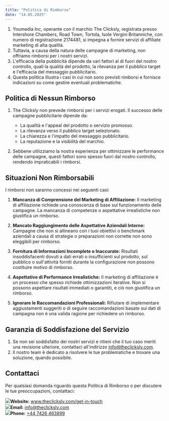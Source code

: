 ```yaml
---
title: "Politica di Rimborso"
date: "14.05.2025"
---
```


<div>

1.  Youmedia Inc, operante con il marchio The Clicksly, registrata presso Intershore Chambers, Road Town, Tortola, Isole Vergini Britanniche, con numero di registrazione 2174481, si impegna a fornire servizi di affiliate marketing di alta qualità.
2.  Tuttavia, a causa della natura delle campagne di marketing, non offriamo rimborsi per i nostri servizi.
3.  L'efficacia della pubblicità dipende da vari fattori al di fuori del nostro controllo, quali la qualità del prodotto, la rilevanza per il pubblico target e l'efficacia del messaggio pubblicitario.
4.  Questa politica illustra i casi in cui non sono previsti rimborsi e fornisce indicazioni su come gestire eventuali problematiche.

</div>

<div>

## **Politica di Nessun Rimborso**

1.  The Clicksly non prevede rimborsi per i servizi erogati. Il successo delle campagne pubblicitarie dipende da:

    - La qualità e l'appeal del prodotto o servizio promosso.
    - La rilevanza verso il pubblico target selezionato.
    - La chiarezza e l'impatto del messaggio pubblicitario.
    - La reputazione e la visibilità del marchio.

2.  Sebbene utilizziamo la nostra esperienza per ottimizzare le performance delle campagne, questi fattori sono spesso fuori dal nostro controllo, rendendo impraticabili i rimborsi.

</div>

<div>

## **Situazioni Non Rimborsabili**

I rimborsi non saranno concessi nei seguenti casi:

1. **Mancanza di Comprensione del Marketing di Affiliazione:** Il marketing di affiliazione richiede una conoscenza di base sul funzionamento delle campagne. La mancanza di competenze o aspettative irrealistiche non giustifica un rimborso.

2. **Mancato Raggiungimento delle Aspettative Aziendali Interne:** Campagne che non si allineano con i tuoi obiettivi o benchmark aziendali a causa di strategie o preparazioni non corrette non sono eleggibili per rimborso.

3. **Fornitura di Informazioni Incomplete o Inaccurate:** Risultati insoddisfacenti dovuti a dati errati o insufficienti sul prodotto, sul pubblico o sull'attività forniti durante la configurazione non possono costituire motivo di rimborso.

4. **Aspettative di Performance Irrealistiche:** Il marketing di affiliazione è un processo che spesso richiede ottimizzazioni iterative. Non si possono aspettare risultati immediati o garantiti, e ciò non giustifica un rimborso.

5. **Ignorare le Raccomandazioni Professionali:** Rifiutare di implementare aggiustamenti suggeriti o di seguire raccomandazioni basate sui dati di campagna non è una valida ragione per richiedere un rimborso.

</div>

<div>

## **Garanzia di Soddisfazione del Servizio**

1.  Se non sei soddisfatto dei nostri servizi e ritieni che il tuo caso meriti una revisione ulteriore, contattaci all'indirizzo info@theclicksly.com.
2.  Il nostro team è dedicato a risolvere le tue problematiche e trovare una soluzione, quando possibile.

</div>

<div>

## **Contattaci**

Per qualsiasi domanda riguardo questa Politica di Rimborso o per discutere le tue preoccupazioni, contattaci:

<div class="contact-info">
    <img src="/images/policy/web.svg"><span><b>Website:</b> <a href="http://www.theclicksly.com/get-in-touch">www.theclicksly.com/get-in-touch</a></span>
</div>
<div class="contact-info">
    <img src="/images/policy/mail.svg"><span><b>Email:</b> <a href="mailto:info@theclicksly.com">info@theclicksly.com</a></span>
</div>
<div class="contact-info">
    <img src="/images/policy/phone.svg"><span><b>Phone:</b> <a href="tel:+447426463899">+44 7426 463899</a></span>
</div>

</div>
